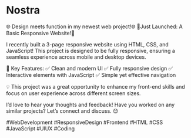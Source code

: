 # Nostra
🌐 Design meets function in my newest web project!🌐
🚀Just Launched: A Basic Responsive Website!🚀 

I recently built a 3-page responsive website using HTML, CSS, and JavaScript! This project is designed to be fully responsive, ensuring a seamless experience across mobile and desktop devices.

🔹 Key Features:
✅ Clean and modern UI
✅ Fully responsive design
✅ Interactive elements with JavaScript
✅ Simple yet effective navigation

💡 This project was a great opportunity to enhance my front-end skills and focus on user experience across different screen sizes.

I’d love to hear your thoughts and feedback! Have you worked on any similar projects? Let’s connect and discuss. 😊

#WebDevelopment #ResponsiveDesign #Frontend #HTML #CSS #JavaScript #UIUX #Coding
